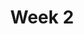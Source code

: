 ---
    title: Week 2
    weekNumber: 2
    days:
      - date: 2021-01-25
        events:
          "**Lecture 3**{: .label .label-lecture } Variables and Types":
      - date: 2021-01-27
        events:
          "**Lecture 4**{: .label .label-lecture } Comparisons and Boolean Operators":
          "**Homework 1**{: .label .label-hw } Python Fundamentals (due Feb. 2)":
      - date: 2021-01-29
        events:
          "**Lecture 5**{: .label .label-lecture } Control and Iteration 1":
---